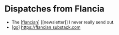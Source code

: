 # Dispatches from Flancia

- The [[flancian]] [[newsletter]] I never really send out. 
- [[go]] https://flancian.substack.com


[//begin]: # "Autogenerated link references for markdown compatibility"
[flancian]: flancian "Flancian"
[go]: go "Go"
[//end]: # "Autogenerated link references"